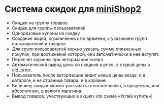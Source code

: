 # Система скидок для [miniShop2][1]

- Скидки на группу товаров
- Скидки для группы пользователей
- Одноразовые купоны на скидку
- Создание акций, ограниченных по времени, с указанием групп пользователей и товаров
- Для групп пользователей можно указать сумму оплаченных покупок, при достижений которой, они автоматически в неё вступят.
- Пересчет корзины при авторизации юзера
- Автоматический вывод цены со скидкой в price, а старой цены в old_price.
- Пользователь после авторизации видит новые цены везде: и в каталоге, и на странице товара, и в корзине.
- Величину скидки можно указывать относительную, в процентах, или абсолютную, в валюте магазина.
- Вывод товаров, участвующих в акциях (по схеме «Успей купить»)

[1]: /components/minishop2/
